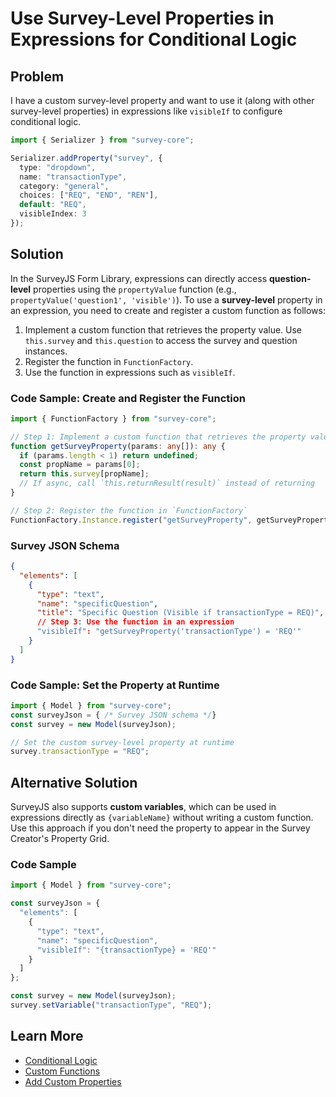 # Use Survey-Level Properties in Expressions for Conditional Logic

## Problem

I have a custom survey-level property and want to use it (along with other survey-level properties) in expressions like `visibleIf` to configure conditional logic.

```typescript
import { Serializer } from "survey-core";

Serializer.addProperty("survey", {
  type: "dropdown",
  name: "transactionType",
  category: "general",
  choices: ["REQ", "END", "REN"],
  default: "REQ",
  visibleIndex: 3
});
```

## Solution

In the SurveyJS Form Library, expressions can directly access **question-level** properties using the `propertyValue` function (e.g., `propertyValue('question1', 'visible')`). To use a **survey-level** property in an expression, you need to create and register a custom function as follows:

1. Implement a custom function that retrieves the property value. Use `this.survey` and `this.question` to access the survey and question instances.
2. Register the function in `FunctionFactory`.
3. Use the function in expressions such as `visibleIf`.

### Code Sample: Create and Register the Function

```typescript
import { FunctionFactory } from "survey-core";

// Step 1: Implement a custom function that retrieves the property value
function getSurveyProperty(params: any[]): any {
  if (params.length < 1) return undefined;
  const propName = params[0];
  return this.survey[propName];
  // If async, call `this.returnResult(result)` instead of returning
}

// Step 2: Register the function in `FunctionFactory`
FunctionFactory.Instance.register("getSurveyProperty", getSurveyProperty);
```

### Survey JSON Schema

```json
{
  "elements": [
    {
      "type": "text",
      "name": "specificQuestion",
      "title": "Specific Question (Visible if transactionType = REQ)",
      // Step 3: Use the function in an expression
      "visibleIf": "getSurveyProperty('transactionType') = 'REQ'"
    }
  ]
}
```

### Code Sample: Set the Property at Runtime

```typescript
import { Model } from "survey-core";
const surveyJson = { /* Survey JSON schema */}
const survey = new Model(surveyJson);

// Set the custom survey-level property at runtime
survey.transactionType = "REQ";
```

## Alternative Solution

SurveyJS also supports **custom variables**, which can be used in expressions directly as `{variableName}` without writing a custom function. Use this approach if you don't need the property to appear in the Survey Creator's Property Grid.

### Code Sample 

```typescript
import { Model } from "survey-core";

const surveyJson = {
  "elements": [
    {
      "type": "text",
      "name": "specificQuestion",
      "visibleIf": "{transactionType} = 'REQ'"
    }
  ]
};

const survey = new Model(surveyJson);
survey.setVariable("transactionType", "REQ");
```

## Learn More

- [Conditional Logic](https://surveyjs.io/form-library/documentation/design-survey/conditional-logic)
- [Custom Functions](https://surveyjs.io/form-library/documentation/design-survey/conditional-logic#custom-functions)
- [Add Custom Properties](https://surveyjs.io/form-library/documentation/customize-question-types/add-custom-properties-to-a-form)

<!-- ## Related Tags
- surveyjs
- custom-property
- expressions
- visibleIf
- custom-function
- javascript -->